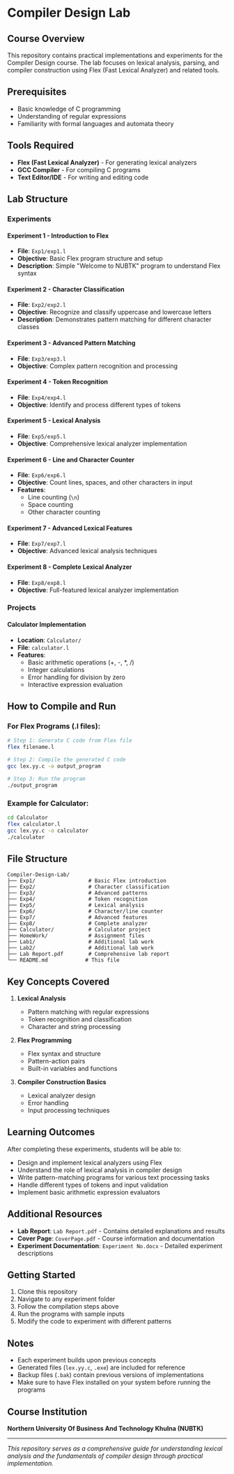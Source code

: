 # Compiler Design Lab

## Course Overview
This repository contains practical implementations and experiments for the Compiler Design course. The lab focuses on lexical analysis, parsing, and compiler construction using Flex (Fast Lexical Analyzer) and related tools.

## Prerequisites
- Basic knowledge of C programming
- Understanding of regular expressions
- Familiarity with formal languages and automata theory

## Tools Required
- **Flex (Fast Lexical Analyzer)** - For generating lexical analyzers
- **GCC Compiler** - For compiling C programs
- **Text Editor/IDE** - For writing and editing code

## Lab Structure

### Experiments

#### **Experiment 1** - Introduction to Flex
- **File**: `Exp1/exp1.l`
- **Objective**: Basic Flex program structure and setup
- **Description**: Simple "Welcome to NUBTK" program to understand Flex syntax

#### **Experiment 2** - Character Classification
- **File**: `Exp2/exp2.l`
- **Objective**: Recognize and classify uppercase and lowercase letters
- **Description**: Demonstrates pattern matching for different character classes

#### **Experiment 3** - Advanced Pattern Matching
- **File**: `Exp3/exp3.l`
- **Objective**: Complex pattern recognition and processing

#### **Experiment 4** - Token Recognition
- **File**: `Exp4/exp4.l`
- **Objective**: Identify and process different types of tokens

#### **Experiment 5** - Lexical Analysis
- **File**: `Exp5/exp5.l`
- **Objective**: Comprehensive lexical analyzer implementation

#### **Experiment 6** - Line and Character Counter
- **File**: `Exp6/exp6.l`
- **Objective**: Count lines, spaces, and other characters in input
- **Features**: 
  - Line counting (`\n`)
  - Space counting
  - Other character counting

#### **Experiment 7** - Advanced Lexical Features
- **File**: `Exp7/exp7.l`
- **Objective**: Advanced lexical analysis techniques

#### **Experiment 8** - Complete Lexical Analyzer
- **File**: `Exp8/exp8.l`
- **Objective**: Full-featured lexical analyzer implementation

### Projects

#### **Calculator Implementation**
- **Location**: `Calculator/`
- **File**: `calculator.l`
- **Features**:
  - Basic arithmetic operations (+, -, *, /)
  - Integer calculations
  - Error handling for division by zero
  - Interactive expression evaluation

## How to Compile and Run

### For Flex Programs (.l files):
```bash
# Step 1: Generate C code from Flex file
flex filename.l

# Step 2: Compile the generated C code
gcc lex.yy.c -o output_program

# Step 3: Run the program
./output_program
```

### Example for Calculator:
```bash
cd Calculator
flex calculator.l
gcc lex.yy.c -o calculator
./calculator
```

## File Structure
```
Compiler-Design-Lab/
├── Exp1/                 # Basic Flex introduction
├── Exp2/                 # Character classification
├── Exp3/                 # Advanced patterns
├── Exp4/                 # Token recognition
├── Exp5/                 # Lexical analysis
├── Exp6/                 # Character/line counter
├── Exp7/                 # Advanced features
├── Exp8/                 # Complete analyzer
├── Calculator/           # Calculator project
├── HomeWork/             # Assignment files
├── Lab1/                 # Additional lab work
├── Lab2/                 # Additional lab work
├── Lab Report.pdf        # Comprehensive lab report
└── README.md            # This file
```

## Key Concepts Covered

1. **Lexical Analysis**
   - Pattern matching with regular expressions
   - Token recognition and classification
   - Character and string processing

2. **Flex Programming**
   - Flex syntax and structure
   - Pattern-action pairs
   - Built-in variables and functions

3. **Compiler Construction Basics**
   - Lexical analyzer design
   - Error handling
   - Input processing techniques

## Learning Outcomes

After completing these experiments, students will be able to:
- Design and implement lexical analyzers using Flex
- Understand the role of lexical analysis in compiler design
- Write pattern-matching programs for various text processing tasks
- Handle different types of tokens and input validation
- Implement basic arithmetic expression evaluators

## Additional Resources

- **Lab Report**: `Lab Report.pdf` - Contains detailed explanations and results
- **Cover Page**: `CoverPage.pdf` - Course information and documentation
- **Experiment Documentation**: `Experiment No.docx` - Detailed experiment descriptions

## Getting Started

1. Clone this repository
2. Navigate to any experiment folder
3. Follow the compilation steps above
4. Run the programs with sample inputs
5. Modify the code to experiment with different patterns

## Notes

- Each experiment builds upon previous concepts
- Generated files (`lex.yy.c`, `.exe`) are included for reference
- Backup files (`.bak`) contain previous versions of implementations
- Make sure to have Flex installed on your system before running the programs

## Course Institution
**Northern University Of Business And Technology Khulna (NUBTK)**

---
*This repository serves as a comprehensive guide for understanding lexical analysis and the fundamentals of compiler design through practical implementation.*